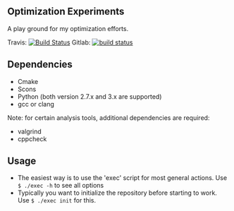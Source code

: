 Optimization Experiments
------------------------

A play ground for my optimization efforts.

Travis: [![Build Status](https://travis-ci.org/bverhagen/optimization-experiments.svg?branch=master)](https://travis-ci.org/bverhagen/optimization-experiments)
Gitlab: [![build status](https://gitlab.com/bverhagen/optimization-experiments/badges/master/build.svg)](https://gitlab.com/bverhagen/optimization-experiments/commits/master)

Dependencies
------------
- Cmake
- Scons
- Python (both version 2.7.x and 3.x are supported)
- gcc or clang

Note: for certain analysis tools, additional dependencies are required:
- valgrind 
- cppcheck

Usage
-----
- The easiest way is to use the 'exec' script for most general actions. Use
``` $ ./exec -h ```
to see all options
- Typically you want to initialize the repository before starting to work. Use
``` $ ./exec init ``` for this.
